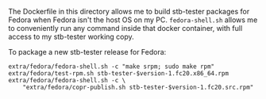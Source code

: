 The Dockerfile in this directory allows me to build stb-tester packages for
Fedora when Fedora isn't the host OS on my PC. `fedora-shell.sh` allows me to
conveniently run any command inside that docker container, with full access to
my stb-tester working copy.

To package a new stb-tester release for Fedora:

    extra/fedora/fedora-shell.sh -c "make srpm; sudo make rpm"
    extra/fedora/test-rpm.sh stb-tester-$version-1.fc20.x86_64.rpm
    extra/fedora/fedora-shell.sh -c \
        "extra/fedora/copr-publish.sh stb-tester-$version-1.fc20.src.rpm"
